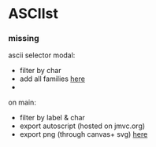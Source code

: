 # ASCIIst


### missing  

ascii selector modal:  
- filter by char  
- add all families [here](https://www.freecodecamp.org/news/all-emojis-emoji-list-for-copy-and-paste/)  
- 

on main:  
- filter by label & char  
- export autoscript (hosted on jmvc.org)  
- export png (through canvas+ svg) [here](https://stackoverflow.com/questions/12652769/rendering-html-elements-to-canvas#12660867)